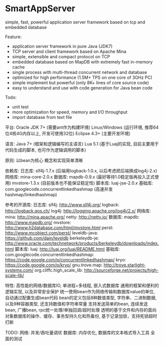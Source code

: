 SmartAppServer
==============

simple, fast, powerful application server framework based on tcp and embedded database

Feature:
+ application server framework in pure Java (JDK7)
+ TCP server and client framework based on Apache Mina
+ simple, extensible and compact protocol on TCP
+ embedded database based on MapDB with extremely fast in-memory cache
+ single process with multi-thread concurrent network and database
+ optimized for high performance (1.5M+ TPS on one core of 3GHz PC)
+ simple implement but powerful (only 8K+ lines of core source code)
+ easy to understand and use with code generation for Java bean code

Todo:
- unit test
- more optimization for speed, memory and I/O throughput
- import database from text file

平台:
        Oracle JDK 7+ (需要ant作为构建环境)
        Linux/Windows (运行环境, 推荐64位4核4G内存以上, 开发可使用32位)
        Eclipse 4.3+  (主要开发环境)

语言:
        Java 7+ (框架和逻辑编写的主语言)
        Lua 5.1 (基于Luaj的实现, 目前主要用于代码生成的脚本, 也可作为逻辑调用的脚本)

原则:
        以bean为核心
        概念和实现简单清晰

依赖库:
        日志库: slf4j-1.7.x (后端用logback-1.0.x, 以后考虑把后端换成log4j-2.x)
        网络库: mina-core-2.0.x
        数据库: mapdb-0.9.x (最好等待1.0稳定版再投入正式使用) mvstore-1.3.x (目前版本也不能保证稳定性)
        脚本库: luaj-jse-2.0.x
        基础库: com.googlecode.concurrentlinkedhashmap (高速并发hashmap/linkedhashmap)

参考的开源库:
        日志库: slf4j:          http://www.slf4j.org/
                logback:        http://logback.qos.ch/
                log4j:          http://logging.apache.org/log4j/2.x/
        网络库: mina:           http://mina.apache.org/
                netty:          http://netty.io/
        数据库: mapdb:          http://www.mapdb.org/
                mvstore:        http://www.h2database.com/html/mvstore.html
                perst:          http://www.mcobject.com/perst/
                leveldb-java:   https://github.com/dain/leveldb
                berkeleydb-je:  http://www.oracle.com/technetwork/products/berkeleydb/downloads/index.html
        脚本库: luaj:           http://luaj.org/luaj/README.html
        基础库: com.googlecode.concurrentlinkedhashmap: https://code.google.com/p/concurrentlinkedhashmap/
                kryo:           https://code.google.com/p/kryo/
                gnu.trove.map:  http://trove.starlight-systems.com/
                org.cliffc.high_scale_lib: http://sourceforge.net/projects/high-scale-lib/

特性:
        高性能的网络/数据库IO, 单进程+多线程, 嵌入式数据库
        通用的框架和便利的逻辑实现, 以及异常安全保护
        统一使用bean作为网络传输和数据库value的单位, 自动通过配置生成bean代码
        bean的定义包括8种数值类型, 字符串、二进制数据, 以及9种容器类型, 还支持数值和字符串常量
        支持发送简单的bean, 连续发送bean, 广播bean, rpc统一处理/单独回调/超时处理
        透明的基于文件和内存的面向对象数据库的操作、缓存、事务型持久化和热备份, 基于记录加锁，支持死锁超时打断

TODO:
        网络: 并发/吞吐量调优
        数据库: 内存优化, 数据库的文本格式导入工具
        全面的测试
